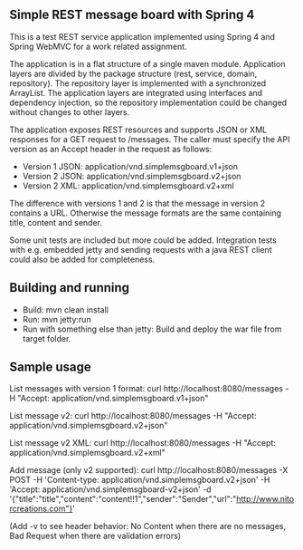 Simple REST message board with Spring 4
---------------------------------------------

This is a test REST service application implemented using Spring 4 and Spring WebMVC for a work related assignment.

The application is in a flat structure of a single maven module. Application layers are divided by the package structure 
(rest, service, domain, repository). The repository layer is implemented with a synchronized ArrayList. The application layers
are integrated using interfaces and dependency injection, so the repository implementation could be changed without changes to other layers.

The application exposes REST resources and supports JSON or XML responses for a GET request to /messages.
The caller must specify the API version as an Accept header in the request as follows:

- Version 1 JSON: application/vnd.simplemsgboard.v1+json
- Version 2 JSON: application/vnd.simplemsgboard.v2+json
- Version 2 XML: application/vnd.simplemsgboard.v2+xml

The difference with versions 1 and 2 is that the message in version 2 contains a URL. Otherwise the message formats are the same 
containing title, content and sender.

Some unit tests are included but more could be added. Integration tests with e.g. embedded jetty and sending requests
with a java REST client could also be added for completeness.


Building and running
-------------------

- Build: mvn clean install
- Run: mvn jetty:run
- Run with something else than jetty: Build and deploy the war file from target folder.

Sample usage
------------

List messages with version 1 format: curl http://localhost:8080/messages -H "Accept: application/vnd.simplemsgboard.v1+json" 

List message v2: curl http://localhost:8080/messages  -H "Accept: application/vnd.simplemsgboard.v2+json" 

List message v2 XML: curl http://localhost:8080/messages -H "Accept: application/vnd.simplemsgboard.v2+xml"

Add message (only v2 supported): curl http://localhost:8080/messages -X POST -H 'Content-type: application/vnd.simplemsgboard.v2+json' -H 'Accept: application/vnd.simplemsgboard-v2+json' -d '{"title":"title","content":"content!!1","sender":"Sender","url":"http://www.nitorcreations.com"}'

(Add -v to see header behavior: No Content when there are no messages, Bad Request when there are validation errors)